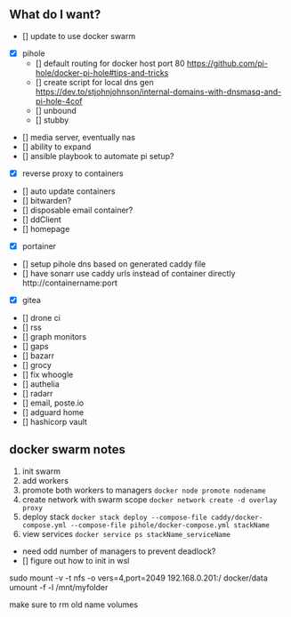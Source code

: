 ## What do I want?
- [] update to use docker swarm
- [x] pihole
    - [] default routing for docker host port 80 https://github.com/pi-hole/docker-pi-hole#tips-and-tricks
    - [] create script for local dns gen https://dev.to/stjohnjohnson/internal-domains-with-dnsmasq-and-pi-hole-4cof
    - [] unbound
    - [] stubby
- [] media server, eventually nas
- [] ability to expand
- [] ansible playbook to automate pi setup?
- [x] reverse proxy to containers
- [] auto update containers
- [] bitwarden?
- [] disposable email container?
- [] ddClient
- [] homepage
- [x] portainer
- [] setup pihole dns based on generated caddy file
- [] have sonarr use caddy urls instead of container directly http://containername:port
- [x] gitea
- [] drone ci
- [] rss
- [] graph monitors
- [] gaps
- [] bazarr
- [] grocy
- [] fix whoogle
- [] authelia
- [] radarr
- [] email, poste.io
- [] adguard home
- [] hashicorp vault

## docker swarm notes
1. init swarm
2. add workers
3. promote both workers to managers `docker node promote nodename`
4. create network with swarm scope `docker network create -d overlay proxy`
5. deploy stack `docker stack deploy --compose-file caddy/docker-compose.yml --compose-file pihole/docker-compose.yml stackName`
6. view services `docker service ps stackName_serviceName`
- need odd number of managers to prevent deadlock?
- [] figure out how to init in wsl


sudo mount -v -t nfs -o vers=4,port=2049 192.168.0.201:/ docker/data
umount -f -l /mnt/myfolder

make sure to rm old name volumes